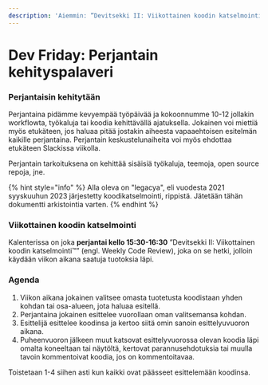 ```yaml
---
description: 'Aiemmin: ”Devitsekki II: Viikottainen koodin katselmointi™”.'
---
```


# Dev Friday: Perjantain kehityspalaveri

### Perjantaisin kehitytään <a href="#viikottainen-koodin" id="viikottainen-koodin"></a>

Perjantaina pidämme kevyempää työpäivää ja kokoonnumme 10-12 jollakin workflowta, työkaluja tai koodia kehittävällä ajatuksella. Jokainen voi miettiä myös etukäteen, jos haluaa pitää jostakin aiheesta vapaaehtoisen esitelmän kaikille perjantaina. Perjantain keskustelunaiheita voi myös ehdottaa etukäteen Slackissa viikolla.

Perjantain tarkoituksena on kehittää sisäisiä työkaluja, teemoja, open source repoja, jne.

{% hint style="info" %}
Alla oleva on "legacya", eli vuodesta 2021 syyskuuhun 2023 järjestetty koodikatselmointi, rippistä. Jätetään tähän dokumentti arkistointia varten.
{% endhint %}

### Viikottainen koodin katselmointi <a href="#viikottainen-koodin" id="viikottainen-koodin"></a>

Kalenterissa on joka **perjantai kello 15:30-16:30** ”Devitsekki II: Viikottainen koodin katselmointi™” (engl. Weekly Code Review), joka on se hetki, jolloin käydään viikon aikana saatuja tuotoksia läpi.

### Agenda

1. Viikon aikana jokainen valitsee omasta tuotetusta koodistaan yhden kohdan tai osa-alueen, jota haluaa esitellä.
2. Perjantaina jokainen esittelee vuorollaan oman valitsemansa kohdan.
3. Esittelijä esittelee koodinsa ja kertoo siitä omin sanoin esittelyuvuoron aikana.
4. Puheenvuoron jälkeen muut katsovat esittelyvuorossa olevan koodia läpi omalta koneeltaan tai näytöltä, kertovat parannusehdotuksia tai muulla tavoin kommentoivat koodia, jos on kommentoitavaa.

Toistetaan 1-4 siihen asti kun kaikki ovat päässeet esittelemään koodinsa.
